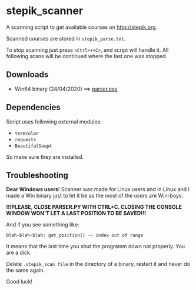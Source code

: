 # stepik_scanner
A scanning script to get available courses on http://stepik.org.

Scanned courses are stored in `stepik_parse.txt`.

To stop scanning just press `<Ctrl>+<C>`, and script will handle it.
All following scans will be continued where the last one was stopped.

## Downloads

* Win64 binary (24/04/2020) ==> [parser.exe](https://github.com/asciid/stepik_scanner/raw/bin/parser-win64-24062020.exe)

## Dependencies
Script uses following external modules:
* `termcolor`
* `requests`
* `BeautifulSoup4`

So make sure they are installed.

## Troubleshooting
**Dear Windows users**! Scanner was made for Linux users and in Linux and I made a Win binary just to let it be as the most of the users are Win-boys.

**!!!PLEASE, CLOSE PARSER.PY WITH CTRL+C. CLOSING THE CONSOLE WINDOW WON'T LET A LAST POSITION TO BE SAVED!!!**

And if you see something like:

`Blah-blah-blah: get_position() -- index out of range`

It means that the last time you shut the programm down not properly. You are a dick.

Delete `.stepik_scan file` in the directory of a binary, restart it and never do the same again.

Good luck!

